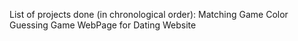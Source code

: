 List of projects done (in chronological order):
Matching Game
Color Guessing Game
WebPage for Dating Website
